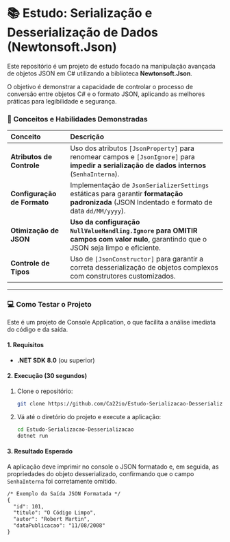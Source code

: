 # 📚 Estudo: Serialização e Desserialização de Dados (Newtonsoft.Json)

Este repositório é um projeto de estudo focado na manipulação avançada de objetos JSON em C# utilizando a biblioteca **Newtonsoft.Json**.

O objetivo é demonstrar a capacidade de controlar o processo de conversão entre objetos C# e o formato JSON, aplicando as melhores práticas para legibilidade e segurança.

### 🚀 Conceitos e Habilidades Demonstradas

| Conceito | Descrição |
| :--- | :--- |
| **Atributos de Controle** | Uso dos atributos `[JsonProperty]` para renomear campos e `[JsonIgnore]` para **impedir a serialização de dados internos** (`SenhaInterna`). |
| **Configuração de Formato** | Implementação de `JsonSerializerSettings` estáticas para garantir **formatação padronizada** (JSON Indentado e formato de data `dd/MM/yyyy`). |
| **Otimização de JSON** | **Uso da configuração `NullValueHandling.Ignore` para OMITIR campos com valor nulo**, garantindo que o JSON seja limpo e eficiente. |
| **Controle de Tipos** | Uso de `[JsonConstructor]` para garantir a correta desserialização de objetos complexos com construtores customizados. |

---

### 💻 Como Testar o Projeto

Este é um projeto de Console Application, o que facilita a análise imediata do código e da saída.

#### 1. Requisitos

- **.NET SDK 8.0** (ou superior)

#### 2. Execução (30 segundos)

1. Clone o repositório:
    ```bash
    git clone https://github.com/Ca22io/Estudo-Serializacao-Desserializacao
    ```

2. Vá até o diretório do projeto e execute a aplicação:
    ```bash
    cd Estudo-Serializacao-Desserializacao
    dotnet run
    ```

#### 3. Resultado Esperado

A aplicação deve imprimir no console o JSON formatado e, em seguida, as propriedades do objeto desserializado, confirmando que o campo `SenhaInterna` foi corretamente omitido.
```markdown
/* Exemplo da Saída JSON Formatada */
{
  "id": 101,
  "titulo": "O Código Limpo",
  "autor": "Robert Martin",
  "dataPublicacao": "11/08/2008"
}
